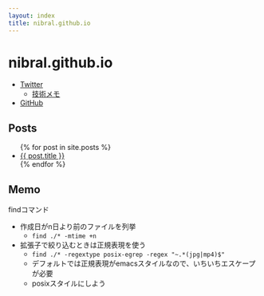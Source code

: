 ```yaml
---
layout: index
title: nibral.github.io
---
```


nibral.github.io
====

* [Twitter](https://twitter.com/_nibral)
    + [技術メモ](http://twilog.org/_nibral/search?word=%E3%80%90%E3%83%A1%E3%83%A2%E3%80%91&ao=a)
* [GitHub](https://github.com/nibral)

Posts
----

<ul>
    {% for post in site.posts %}
        <li>
            <a href="{{ post.url }}">{{ post.title }}</a>
        </li>
    {% endfor %}
</ul>

Memo
----

findコマンド

* 作成日がn日より前のファイルを列挙
    * `find ./* -mtime +n`
* 拡張子で絞り込むときは正規表現を使う
	* `find ./* -regextype posix-egrep -regex "~.*(jpg|mp4)$"`
	* デフォルトでは正規表現がemacsスタイルなので、いちいちエスケープが必要
	* posixスタイルにしよう
